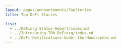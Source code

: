 ```yaml
---
layout: pages/announcements/TopStories
title: Top DeFi Stories

list:
  - ../DeFiorg-Status-Report/index.md
  - ../Introducing-TON-DeFiorg/index.md
  - ../DeFi-Notifications-Under-the-Hood/index.md
---
```

